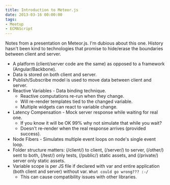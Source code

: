 ```yaml
---
title: Introduction to Meteor.js
date: 2013-03-16 00:00:00
tags:
- Meetup
- ECMAScript
---
```

Notes from a presentation on Meteor.js.  I'm dubious about this one.  History hasn't been kind to technologies that promise to hide/erase the boundaries between client and server.

* A platform (client/server code are the same) as opposed to a framework (Angular/Backbone).
* Data is stored on both client and server.
* Publish/Subscribe model is used to move data between client and server.
* Reactive Variables - Data binding technique.
  * Reactive computations re-run when they change.
  * Will re-render templates tied to the changed variable.
  * Multiple widgets can react to variable change.
* Latency Compensation - Mock server response while waiting for real one.
  * If you know it will be OK 99% why not simulate that while you wait?
  * Doesn't re-render when the real response arrives (provided success).
* Node Fibers - Simulates multiple event loops on node's single event loop.
* Folder structure matters: (/client/) to client, (/server/) to server, (/other/) sent to both, (/test/) only tests, (/public/) static assets, and (/private/) server only static assets.
* Variable scope is per JS file if declared with var and entire application (both client and server) without var.  `What could go wrong??? :-/`
  * This can cause compatibility issues with other libraries.